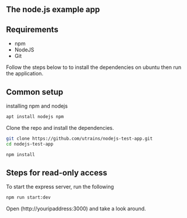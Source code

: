 
## The node.js example app

## Requirements

* npm
* NodeJS
* Git

Follow the steps below to to install the dependencies on ubuntu then run the application.

## Common setup
installing  npm  and nodejs

```bash
apt install nodejs npm
```

Clone the repo and install the dependencies.

```bash
git clone https://github.com/utrains/nodejs-test-app.git
cd nodejs-test-app
```

```bash
npm install
```

## Steps for read-only access

To start the express server, run the following

```bash
npm run start:dev
```

Open (http://youripaddress:3000) and take a look around.


